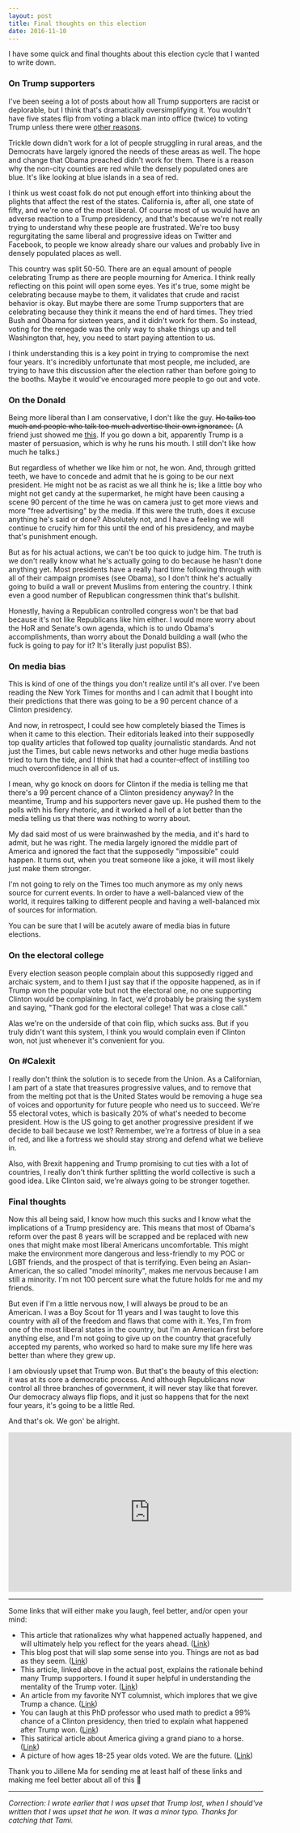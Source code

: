 ```yaml
---
layout: post
title: Final thoughts on this election
date: 2016-11-10
---
```

I have some quick and final thoughts about this election cycle that I wanted to write down.

### On Trump supporters

I've been seeing a lot of posts about how all Trump supporters are racist or deplorable, but I think that's dramatically oversimplifying it. You wouldn't have five states flip from voting a black man into office (twice) to voting Trump unless there were [other reasons](http://www.cracked.com/blog/6-reasons-trumps-rise-that-no-one-talks-about/).

Trickle down didn't work for a lot of people struggling in rural areas, and the Democrats have largely ignored the needs of these areas as well. The hope and change that Obama preached didn't work for them. There is a reason why the non-city counties are red while the densely populated ones are blue. It's like looking at blue islands in a sea of red.

I think us west coast folk do not put enough effort into thinking about the plights that affect the rest of the states. California is, after all, one state of fifty, and we're one of the most liberal. Of course most of us would have an adverse reaction to a Trump presidency, and that's because we're not really trying to understand why these people are frustrated. We're too busy regurgitating the same liberal and progressive ideas on Twitter and Facebook, to people we know already share our values and probably live in densely populated places as well.

This country was split 50-50. There are an equal amount of people celebrating Trump as there are people mourning for America. I think really reflecting on this point will open some eyes. Yes it's true, some might be celebrating because maybe to them, it validates that crude and racist behavior is okay. But maybe there are some Trump supporters that are celebrating because they think it means the end of hard times. They tried Bush and Obama for sixteen years, and it didn't work for them. So instead, voting for the renegade was the only way to shake things up and tell Washington that, hey, you need to start paying attention to us. 

I think understanding this is a key point in trying to compromise the next four years. It's incredibly unfortunate that most people, me included, are trying to have this discussion after the election rather than before going to the booths. Maybe it would've encouraged more people to go out and vote.

### On the Donald

Being more liberal than I am conservative, I don't like the guy. ~~He talks too much and people who talk too much advertise their own ignorance.~~ (A friend just showed me [this](http://blog.dilbert.com/post/150919416661/why-i-switched-my-endorsement-from-clinton-to). If you go down a bit, apparently Trump is a master of persuasion, which is why he runs his mouth. I still don't like how much he talks.)

But regardless of whether we like him or not, he won. And, through gritted teeth, we have to concede and admit that he is going to be our next president. He might not be as racist as we all think he is; like a little boy who might not get candy at the supermarket, he might have been causing a scene 90 percent of the time he was on camera just to get more views and more "free advertising" by the media. If this were the truth, does it excuse anything he's said or done? Absolutely not, and I have a feeling we will continue to crucify him for this until the end of his presidency, and maybe that's punishment enough. 

But as for his actual actions, we can't be too quick to judge him. The truth is we don't really know what he's actually going to do because he hasn't done anything yet. Most presidents have a really hard time following through with all of their campaign promises (see Obama), so I don't think he's actually going to build a wall or prevent Muslims from entering the country. I think even a good number of Republican congressmen think that's bullshit.

Honestly, having a Republican controlled congress won't be that bad because it's not like Republicans like him either. I would more worry about the HoR and Senate's own agenda, which is to undo Obama's accomplishments, than worry about the Donald building a wall (who the fuck is going to pay for it? It's literally just populist BS).

### On media bias

This is kind of one of the things you don't realize until it's all over. I've been reading the New York Times for months and I can admit that I bought into their predictions that there was going to be a 90 percent chance of a Clinton presidency.

And now, in retrospect, I could see how completely biased the Times is when it came to this election. Their editorials leaked into their supposedly top quality articles that followed top quality journalistic standards. And not just the Times, but cable news networks and other huge media bastions tried to turn the tide, and I think that had a counter-effect of instilling too much overconfidence in all of us.

I mean, why go knock on doors for Clinton if the media is telling me that there's a 99 percent chance of a Clinton presidency anyway? In the meantime, Trump and his supporters never gave up. He pushed them to the polls with his fiery rhetoric, and it worked a hell of a lot better than the media telling us that there was nothing to worry about.

My dad said most of us were brainwashed by the media, and it's hard to admit, but he was right. The media largely ignored the middle part of America and ignored the fact that the supposedly "impossible" could happen. It turns out, when you treat someone like a joke, it will most likely just make them stronger.

I'm not going to rely on the Times too much anymore as my only news source for current events. In order to have a well-balanced view of the world, it requires talking to different people and having a well-balanced mix of sources for information. 

You can be sure that I will be acutely aware of media bias in future elections.

### On the electoral college

Every election season people complain about this supposedly rigged and archaic system, and to them I just say that if the opposite happened, as in if Trump won the popular vote but not the electoral one, no one supporting Clinton would be complaining. In fact, we'd probably be praising the system and saying, "Thank god for the electoral college! That was a close call."

Alas we're on the underside of that coin flip, which sucks ass. But if you truly didn't want this system, I think you would complain even if Clinton won, not just whenever it's convenient for you.

### On #Calexit

I really don't think the solution is to secede from the Union. As a Californian, I am part of a state that treasures progressive values, and to remove that from the melting pot that is the United States would be removing a huge sea of voices and opportunity for future people who need us to succeed. We're 55 electoral votes, which is basically 20% of what's needed to become president. How is the US going to get another progressive president if we decide to bail because we lost? Remember, we're a fortress of blue in a sea of red, and like a fortress we should stay strong and defend what we believe in.

Also, with Brexit happening and Trump promising to cut ties with a lot of countries, I really don't think further splitting the world collective is such a good idea. Like Clinton said, we're always going to be stronger together.

### Final thoughts

Now this all being said, I know how much this sucks and I know what the implications of a Trump presidency are. This means that most of Obama's reform over the past 8 years will be scrapped and be replaced with new ones that might make most liberal Americans uncomfortable. This might make the environment more dangerous and less-friendly to my POC or LGBT friends, and the prospect of that is terrifying. Even being an Asian-American, the so called "model minority", makes me nervous because I am still a minority. I'm not 100 percent sure what the future holds for me and my friends.

But even if I'm a little nervous now, I will always be proud to be an American. I was a Boy Scout for 11 years and I was taught to love this country with all of the freedom and flaws that come with it. Yes, I'm from one of the most liberal states in the country, but I'm an American first before anything else, and I'm not going to give up on the country that gracefully accepted my parents, who worked so hard to make sure my life here was better than where they grew up.

I am obviously upset that Trump won. But that's the beauty of this election: it was at its core a democratic process. And although Republicans now control all three branches of government, it will never stay like that forever. Our democracy always flip flops, and it just so happens that for the next four years, it's going to be a little Red.

And that's ok. We gon' be alright.

<iframe width="560" height="315" src="https://www.youtube.com/embed/IN05jVNBs64" frameborder="0" allowfullscreen></iframe>

-----------

Some links that will either make you laugh, feel better, and/or open your mind:

* This article that rationalizes why what happened actually happened, and will ultimately help you reflect for the  years ahead. ([Link](https://www.currentaffairs.org/2016/11/what-this-means-how-this-happened-what-to-do-now))
* This blog post that will slap some sense into you. Things are not as bad as they seem. ([Link](http://waitbutwhy.com/2016/11/its-going-to-be-okay.html))
* This article, linked above in the actual post, explains the rationale behind many Trump supporters. I found it super helpful in understanding the mentality of the Trump voter. ([Link](http://www.cracked.com/blog/6-reasons-trumps-rise-that-no-one-talks-about/))
* An article from my favorite NYT columnist, which implores that we give Trump a chance. ([Link](http://www.nytimes.com/2016/11/10/opinion/gritting-our-teeth-and-giving-president-trump-a-chance.html?rref=collection%2Fcolumn%2Fnicholas-kristof&action=click&contentCollection=opinion&region=stream&module=stream_unit&version=latest&contentPlacement=1&pgtype=collection))
* You can laugh at this PhD professor who used math to predict a 99% chance of a Clinton presidency, then tried to explain what happened after Trump won. ([Link](http://election.princeton.edu/2016/11/09/aftermath/))
* This satirical article about America giving a grand piano to a horse. ([Link](http://newsthump.com/2016/11/09/america-gives-grand-piano-to-horse/))
* A picture of how ages 18-25 year olds voted. We are the future. 
([Link](https://twitter.com/EByard/status/796317753749729280/photo/1?ref_src=twsrc%5Etfw))

Thank you to Jillene Ma for sending me at least half of these links and making me feel better about all of this 🙂

--------

*Correction: I wrote earlier that I was upset that Trump lost, when I should've written that I was upset that he won. It was a minor typo. Thanks for catching that Tami.*

